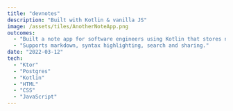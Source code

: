 ```yaml
---
title: "devnotes"
description: "Built with Kotlin & vanilla JS"
image: /assets/tiles/AnotherNoteApp.png
outcomes:
  - "Built a note app for software engineers using Kotlin that stores notes in a PostgreSQL database."
  - "Supports markdown, syntax highlighting, search and sharing."
date: "2022-03-12"
tech:
  - "Ktor"
  - "Postgres"
  - "Kotlin"
  - "HTML"
  - "CSS"
  - "JavaScript"
---
```

